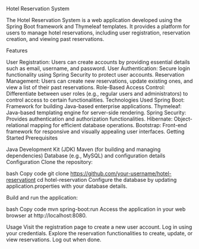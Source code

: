 Hotel Reservation System


The Hotel Reservation System is a web application developed using the Spring Boot framework and Thymeleaf templates. It provides a platform for users to manage hotel reservations, including user registration, reservation creation, and viewing past reservations.

Features

User Registration: Users can create accounts by providing essential details such as email, username, and password.
User Authentication: Secure login functionality using Spring Security to protect user accounts.
Reservation Management: Users can create new reservations, update existing ones, and view a list of their past reservations.
Role-Based Access Control: Differentiate between user roles (e.g., regular users and administrators) to control access to certain functionalities.
Technologies Used
Spring Boot: Framework for building Java-based enterprise applications.
Thymeleaf: Java-based templating engine for server-side rendering.
Spring Security: Provides authentication and authorization functionalities.
Hibernate: Object-relational mapping for efficient database operations.
Bootstrap: Front-end framework for responsive and visually appealing user interfaces.
Getting Started
Prerequisites

Java Development Kit (JDK)
Maven (for building and managing dependencies)
Database (e.g., MySQL) and configuration details
Configuration
Clone the repository:

bash Copy code git clone https://github.com/your-username/hotel-reservationt cd hotel-reservation
Configure the database by updating application.properties with your database details.

Build and run the application:

bash Copy code mvn spring-boot:run Access the application in your web browser at http://localhost:8080.

Usage Visit the registration page to create a new user account. Log in using your credentials. Explore the reservation functionalities to create, update, or view reservations. Log out when done.
